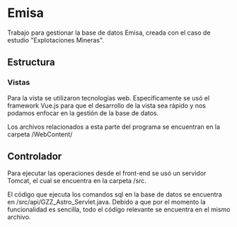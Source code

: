 # Emisa

Trabajo para gestionar la base de datos Emisa, creada con el caso de estudio "Explotaciones Mineras".

## Estructura

### Vistas

Para la vista se utilizaron tecnologías web. Específicamente se usó el framework Vue.js para que
el desarrollo de la vista sea rápido y nos podamos enfocar en la gestión de la base de datos.

Los archivos relacionados a esta parte del programa se encuentran en la carpeta /WebContent/

## Controlador

Para ejecutar las operaciones desde el front-end se usó un servidor Tomcat, el cual se encuentra
en la carpeta /src.

El código que ejecuta los comandos sql en la base de datos se encuentra en /src/api/GZZ_Astro_Servlet.java.
Debido a que por el momento la funcionalidad es sencilla, todo el código relevante se encuentra en el mismo
archivo.

